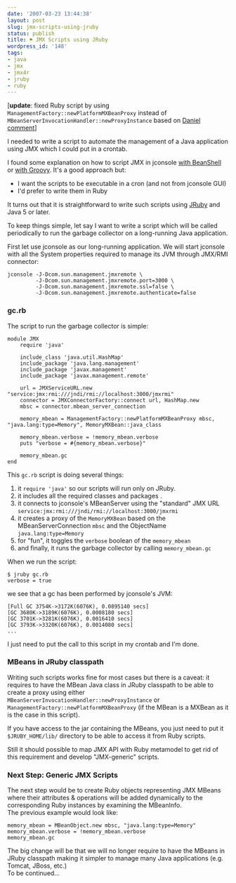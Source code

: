 ```yaml
---
date: '2007-03-23 13:44:38'
layout: post
slug: jmx-scripts-using-jruby
status: publish
title: ⚑ JMX Scripts using JRuby
wordpress_id: '148'
tags:
- java
- jmx
- jmx4r
- jruby
- ruby
---
```


[__update__: fixed Ruby script by using `ManagementFactory::newPlatformMXBeanProxy` instead of `MBeanServerInvocationHandler::newProxyInstance` based on [Daniel comment](http://jmesnil.net/weblog/2007/03/23/jmx-scripts-using-jruby/#comment-20200)]

I needed to write a script to automate the management of  a Java application using JMX which I could put in a crontab.

I found some explanation on how to script JMX in jconsole [with BeanShell](http://blogs.sun.com/jmxetc/entry/a_beanshell_plugin_for_jconsole) or [with Groovy](http://blogs.sun.com/sundararajan/entry/groovier_jconsole).
It's a good approach but:

* I want the scripts to be executable in a cron (and not from jconsole GUI)
* I'd prefer to write them in Ruby

It turns out that it is straightforward to write such scripts using [JRuby](http://jruby.codehaus.org/) and Java 5 or later.

To keep things simple, let say I want to write a script which will be called periodically to run the garbage collector on a long-running Java application.

First let use jconsole as our long-running application. We will start jconsole with all the System properties required to manage its JVM through JMX/RMI connector:


    
    
    jconsole -J-Dcom.sun.management.jmxremote \
             -J-Dcom.sun.management.jmxremote.port=3000 \
             -J-Dcom.sun.management.jmxremote.ssl=false \
             -J-Dcom.sun.management.jmxremote.authenticate=false
    



### gc.rb ###

The script to run the garbage collector is simple:


    
    
    module JMX
        require 'java'
        
        include_class 'java.util.HashMap'
        include_package 'java.lang.management'
        include_package 'javax.management'
        include_package 'javax.management.remote'
        
        url = JMXServiceURL.new "service:jmx:rmi:///jndi/rmi://localhost:3000/jmxrmi"
        connector = JMXConnectorFactory::connect url, HashMap.new
        mbsc = connector.mbean_server_connection
        
        memory_mbean = ManagementFactory::newPlatformMXBeanProxy mbsc, "java.lang:type=Memory", MemoryMXBean::java_class
        
        memory_mbean.verbose = !memory_mbean.verbose
        puts "verbose = #{memory_mbean.verbose}"
        
        memory_mbean.gc
    end
    



This `gc.rb` script is doing several things:

1. it `require 'java'` so our scripts will run only on JRuby.
2. it includes all the required classes and packages .
3. it connects to jconsole's MBeanServer using the "standard" JMX URL `service:jmx:rmi:///jndi/rmi://localhost:3000/jmxrmi`
4. it creates a proxy of the `MemoryMXBean` based on the MBeanServerConnection `mbsc` and the ObjectName `java.lang:type=Memory`
5.  for "fun", it toggles the `verbose` boolean of the `memory_mbean`
6. and finally, it runs the garbage collector by calling `memory_mbean.gc`

When we run the script: 


    
    
    $ jruby gc.rb
    verbose = true
    



we see that a gc has been performed by jconsole's JVM:


    
    
    [Full GC 3754K->3172K(6076K), 0.0895140 secs]
    [GC 3680K->3189K(6076K), 0.0008180 secs]
    [GC 3701K->3281K(6076K), 0.0016410 secs]
    [GC 3793K->3320K(6076K), 0.0014080 secs]
    ...
    



I just need to put the call to this script in my crontab and I'm done.

### MBeans in JRuby classpath ###

Writing such scripts works fine for most cases but there is a caveat: it requires to have the MBean Java class in JRuby classpath to be able to create a proxy using either `MBeanServerInvocationHandler::newProxyInstance` or `ManagementFactory::newPlatformMXBeanProxy` (if the MBean is a MXBean as it is the case in this script).

If you have access to the jar containing the MBeans, you just need to put it `$JRUBY_HOME/lib/` directory to be able to access it from Ruby scripts.

Still it should possible to map JMX API with Ruby metamodel to get rid of this requirement and develop "JMX-generic" scripts.  

### Next Step: Generic JMX Scripts ###

The next step would be to create Ruby objects representing JMX MBeans where their attributes & operations will be added dynamically to
the corresponding Ruby instances by examining the MBeanInfo.   
The previous example would look like:


    
    
    memory_mbean = MBeanObject.new mbsc, "java.lang:type=Memory"
    memory_mbean.verbose = !memory_mbean.verbose
    memory_mbean.gc
    



The big change will be that we will no longer require to have the MBeans in JRuby classpath making it simpler to manage many Java applications (e.g. Tomcat, JBoss, etc.)  
To be continued...
